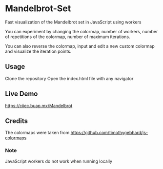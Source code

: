 # Mandelbrot-Set
Fast visualization of the Mandelbrot set in JavaScript using workers

You can experiment by changing the colormap, number of workers, number of repetitions of the colormap, number of maximum iterations.

You can also reverse the colormap, input and edit a new custom colormap and visualize the iteration points.



## Usage
Clone the repository
Open the index.html file with any navigator


## Live Demo
https://ciiec.buap.mx/Mandelbrot

## Credits
The colormaps were taken from https://github.com/timothygebhard/js-colormaps

### Note 
JavaScript workers do not work when running locally
